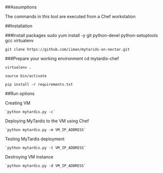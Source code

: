 ##Assumptions

The commands in this tool are executed from a Chef workstation


##Installation

###Install packages
	sudo yum install -y git python-devel python-setuptools gcc virtualenv

	git clone https://github.com/iiman/mytarids-on-nectar.git


###Prepare your working environment
	cd mytardis-chef

	virtualenv .

	source bin/activate

	pip install -r requirements.txt


##Run options

Creating VM

	`python mytardis.py -c` 

Deploying MyTardis to the VM using Chef

	`python mytardis.py -m VM_IP_ADDRESS`

Testing MyTardis deployment

	`python mytardis.py -t VM_IP_ADDRESS`

Destroying VM instance	

	`python mytardis.py -d VM_IP_ADDRESS`

